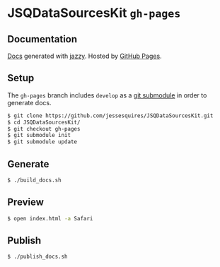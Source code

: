 # JSQDataSourcesKit `gh-pages`

## Documentation

[Docs](http://www.jessesquires.com/JSQDataSourcesKit/) generated with [jazzy](https://github.com/realm/jazzy). Hosted by [GitHub Pages](https://pages.github.com).

## Setup

The `gh-pages` branch includes `develop` as a [git submodule](http://git-scm.com/book/en/v2/Git-Tools-Submodules) in order to generate docs.

````bash
$ git clone https://github.com/jessesquires/JSQDataSourcesKit.git
$ cd JSQDataSourcesKit/
$ git checkout gh-pages
$ git submodule init
$ git submodule update
````

## Generate

````bash
$ ./build_docs.sh
````

## Preview

````bash
$ open index.html -a Safari
````

## Publish

````bash
$ ./publish_docs.sh
````
